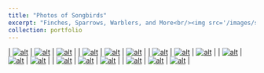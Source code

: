 ```yaml
---
title: "Photos of Songbirds"
excerpt: "Finches, Sparrows, Warblers, and More<br/><img src='/images/songbirds/500x300.png'>"
collection: portfolio
---
```

<style>
table {
    border-collapse: collapse;
}
table, th, td {
   border: none;
}
blockquote {
    border-left: none;
    padding-left: 5px;
}
</style>

| [![alt](/images/songbirds/1.jpg)](/images/songbirds/1.jpg) | [![alt](/images/songbirds/2.jpg)](/images/songbirds/2.jpg) | [![alt](/images/songbirds/18.jpg)](/images/songbirds/18.jpg) |
| [![alt](/images/songbirds/4.jpg)](/images/songbirds/4.jpg) | [![alt](/images/songbirds/13.jpg)](/images/songbirds/13.jpg) | [![alt](/images/songbirds/11.jpg)](/images/songbirds/11.jpg) |
| [![alt](/images/songbirds/19.jpg)](/images/songbirds/19.jpg) | [![alt](/images/songbirds/14.jpg)](/images/songbirds/14.jpg) | [![alt](/images/songbirds/20.jpg)](/images/songbirds/20.jpg) |
| [![alt](/images/songbirds/3.jpg)](/images/songbirds/3.jpg) | [![alt](/images/songbirds/6.jpg)](/images/songbirds/6.jpg) | [![alt](/images/songbirds/8.jpg)](/images/songbirds/8.jpg) |
| [![alt](/images/songbirds/9.jpg)](/images/songbirds/9.jpg) | [![alt](/images/songbirds/10.jpg)](/images/songbirds/10.jpg) | [![alt](/images/songbirds/15.jpg)](/images/songbirds/15.jpg) |
| [![alt](/images/songbirds/16.jpg)](/images/songbirds/16.jpg) | [![alt](/images/songbirds/17.jpg)](/images/songbirds/17.jpg) | [![alt](/images/songbirds/21.jpg)](/images/songbirds/21.jpg) |
